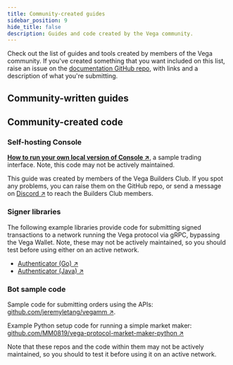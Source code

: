 ```yaml
---
title: Community-created guides
sidebar_position: 9
hide_title: false
description: Guides and code created by the Vega community.
---
```


Check out the list of guides and tools created by members of the Vega community. If you've created something that you want included on this list, raise an issue on the [documentation GitHub repo](https://github.com/vegaprotocol/documentation/issues/new), with links and a description of what you're submitting. 

## Community-written guides

## Community-created code 
### Self-hosting Console
**[How to run your own local version of Console ↗](https://github.com/vega-builders-club/selfhosted-vega-console-doc/blob/main/console.md)**, a sample trading interface. Note, this code may not be actively maintained. 

This guide was created by members of the Vega Builders Club. If you spot any problems, you can raise them on the GitHub repo, or send a message on [Discord ↗](https://vega.xyz/discord) to reach the Builders Club members.

### Signer libraries 
The following example libraries provide code for submitting signed transactions to a network running the Vega protocol via gRPC, bypassing the Vega Wallet. Note, these may not be actively maintained, so you should test before using either on an active network.

* [Authenticator (Go) ↗](https://github.com/MM0819/vega-protocol-auth-go)
* [Authenticator (Java) ↗](https://github.com/MM0819/vega-protocol-auth-java)

### Bot sample code
Sample code for submitting orders using the APIs: [github.com/jeremyletang/vegamm ↗](https://github.com/jeremyletang/vegamm).

Example Python setup code for running a simple market maker: [github.com/MM0819/vega-protocol-market-maker-python ↗](https://github.com/MM0819/vega-protocol-market-maker-python)

Note that these repos and the code within them may not be actively maintained, so you should to test it before using it on an active network.